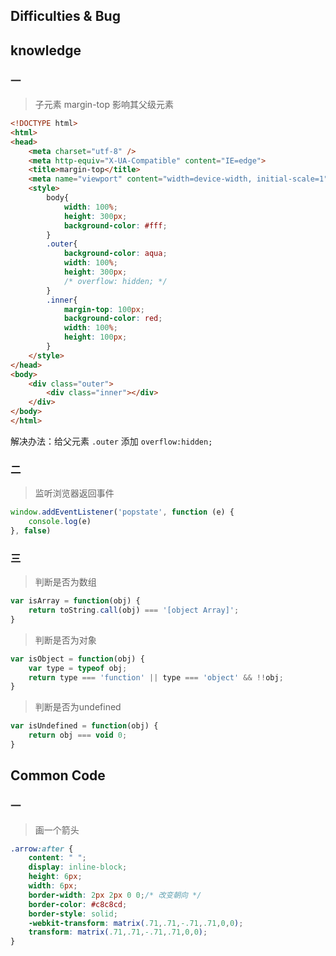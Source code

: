 ## Difficulties & Bug

## knowledge

### 一

> 子元素 margin-top 影响其父级元素

```html
<!DOCTYPE html>
<html>
<head>
    <meta charset="utf-8" />
    <meta http-equiv="X-UA-Compatible" content="IE=edge">
    <title>margin-top</title>
    <meta name="viewport" content="width=device-width, initial-scale=1">
    <style>
        body{
            width: 100%;
            height: 300px;
            background-color: #fff; 
        }
        .outer{
            background-color: aqua;
            width: 100%;
            height: 300px;
            /* overflow: hidden; */
        }
        .inner{
            margin-top: 100px;
            background-color: red;
            width: 100%;
            height: 100px;
        }
    </style>
</head>
<body>
    <div class="outer">
        <div class="inner"></div>
    </div>
</body>
</html>
```
解决办法：给父元素 `.outer` 添加 `overflow:hidden;`

### 二

> 监听浏览器返回事件

```js
window.addEventListener('popstate', function (e) {
	console.log(e)
}, false)
```

### 三

> 判断是否为数组

```js
var isArray = function(obj) {
    return toString.call(obj) === '[object Array]';
}
```

> 判断是否为对象

```js
var isObject = function(obj) {
    var type = typeof obj;
    return type === 'function' || type === 'object' && !!obj;
}
```

> 判断是否为undefined

```js
var isUndefined = function(obj) {
	return obj === void 0;
}
```

## Common Code

### 一 

> 画一个箭头

```css
.arrow:after {
    content: " ";
    display: inline-block;
    height: 6px;
    width: 6px;
    border-width: 2px 2px 0 0;/* 改变朝向 */
    border-color: #c8c8cd;
    border-style: solid;
    -webkit-transform: matrix(.71,.71,-.71,.71,0,0);
    transform: matrix(.71,.71,-.71,.71,0,0);
}
```